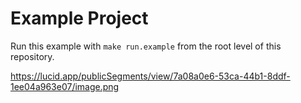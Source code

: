 # Example Project

Run this example with `make run.example` from the root level of this repository.

https://lucid.app/publicSegments/view/7a08a0e6-53ca-44b1-8ddf-1ee04a963e07/image.png